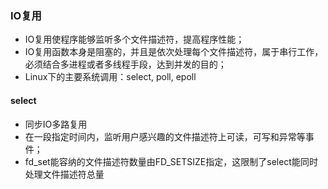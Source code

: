 ### IO复用
* IO复用使程序能够监听多个文件描述符，提高程序性能；
* IO复用函数本身是阻塞的，并且是依次处理每个文件描述符，属于串行工作，必须结合多进程或者多线程手段，达到并发的目的；
* Linux下的主要系统调用：select, poll, epoll

#### select
* 同步IO多路复用
* 在一段指定时间内，监听用户感兴趣的文件描述符上可读，可写和异常等事件；
* fd_set能容纳的文件描述符数量由FD_SETSIZE指定，这限制了select能同时处理文件描述符总量